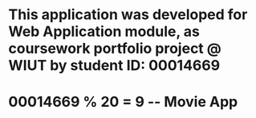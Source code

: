 # This application was developed for Web Application module, as coursework portfolio project @ WIUT by student ID: 00014669
# 00014669 % 20 = 9 -- Movie App
